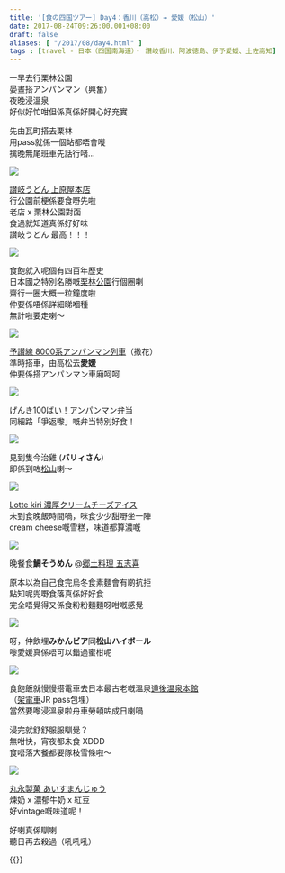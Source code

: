```yaml
---
title: '[食の四国ツアー] Day4：香川（高松）→ 愛媛（松山）'
date: 2017-08-24T09:26:00.001+08:00
draft: false
aliases: [ "/2017/08/day4.html" ]
tags : [travel - 日本（四国南海道）・ 讚岐香川、阿波徳島、伊予愛媛、土佐高知]
---
```


一早去行栗林公園  
晏晝搭アンパンマン（興奮）  
夜晚浸溫泉  
好似好忙咁但係真係好開心好充實  
  
先由瓦町搭去栗林  
用pass就係一個站都唔會嘥  
擒晚無尾班車先話行啫...  

![](/images/shikoku4a.jpg)

[讃岐うどん 上原屋本店](https://hidie.net/shikoku4a/)  
行公園前梗係要食嘢先啦  
老店 x 栗林公園對面  
食過就知道真係好好味  
讃岐うどん 最高！！！  

![](/images/shikoku4b.jpg)

食飽就入呢個有四百年歷史  
日本國之特別名勝嘅[栗林公園](https://hidie.net/shikoku4b/)行個圈喇  
齋行一圈大概一粒鐘度啦  
仲要係唔係詳細睇嗰種  
無計啦要走喇～  

![](/images/shikoku4c.jpg)

[予讃線 8000系アンパンマン列車](https://hidie.net/shikoku4c/)（撒花）  
準時搭車，由高松去**愛媛**  
仲要係搭アンパンマン車廂呵呵  

![](/images/shikoku4d1.jpg)

[げんき100ばい！アンパンマン弁当](https://hidie.net/shikoku4d/)  
同細路「爭返嚟」嘅弁当特別好食！  

![](/images/shikoku4e3.jpg)

見到隻今治雞 (**バリィさん**)  
即係到咗[松山](https://hidie.net/shikoku4e/)喇～  

![](/images/shikoku4f.jpg)

[Lotte kiri 濃厚クリームチーズアイス](https://hidie.net/shikoku4f/)  
未到食晚飯時間喎，咪食少少甜嘢坐一陣  
cream cheese嘅雪糕，味道都算濃嘅  

![](/images/shikoku4g.jpg)

晚餐食**鯛そうめん** @[郷土料理 五志喜](https://hidie.net/shikoku4g/)

原本以為自己食完烏冬食素麵會有啲抗拒  
點知呢兜嘢食落真係好好食  
完全唔覺得又係食粉粉麵麵呀咁嘅感覺  

![](/images/shikoku4g1.jpg)

呀，仲飲埋**みかんビア**同**松山ハイボール**  
嚟愛媛真係唔可以錯過蜜柑呢  

![](/images/shikoku4i.jpg)

食飽飯就慢慢搭電車去日本最古老嘅溫泉[道後温泉本館](https://hidie.net/shikoku4i/)  
（[架電車](https://hidie.net/shikoku4h/)JR pass包埋）  
當然要嚟浸溫泉啦舟車勞頓咗成日喇喎  
  
浸完就舒舒服服瞓覺？  
無咁快，宵夜都未食 XDDD  
食唔落大餐都要隊枝雪條啦～  

![](/images/shikoku4j.jpg)

[丸永製菓 あいすまんじゅう](https://hidie.net/shikoku4j/)  
煉奶 x 濃郁牛奶 x 紅豆  
好vintage嘅味道呢！  
  
  
  
好喇真係瞓喇  
聽日再去殺過（吼吼吼）  
  
{{<shikoku>}}
  
